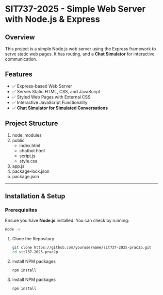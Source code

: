 # SIT737-2025 - Simple Web Server with Node.js & Express

## Overview

This project is a simple Node.js web server using the Express framework to serve static web pages. It has routing, and a **Chat Simulator** for interactive communication.

## Features

- ✅ Express-based Web Server
- ✅ Serves Static HTML, CSS, and JavaScript
- ✅ Styled Web Pages with External CSS
- ✅ Interactive JavaScript Functionality
- ✅ **Chat Simulator for Simulated Conversations**

## Project Structure

1. node_modules
2. public
   - index.html
   - chatbot.html
   - script.js
   - style.css
3. app.js
4. package-lock.json
5. package.json

---

## Installation & Setup

### **Prerequisites**

Ensure you have **Node.js** installed. You can check by running:

```sh
node -v
```

1. Clone the Repository
   ```sh
   git clone https://github.com/yourusername/sit737-2025-prac2p.git
   cd sit737-2025-prac2p
   ```
1. Install NPM packages
   ```sh
   npm install
   ```
1. Install NPM packages
   ```sh
   npm install
   ```


